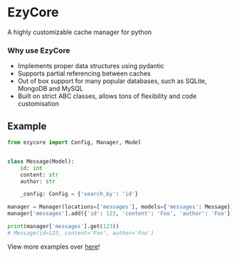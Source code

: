 # EzyCore
A highly customizable cache manager for python

### Why use EzyCore
* Implements proper data structures using pydantic 
* Supports partial referencing between caches
* Out of box support for many popular databases, such as SQLite, MongoDB and MySQL
* Built on strict ABC classes, allows tons of flexibility and code customisation

## Example
```py
from ezycore import Config, Manager, Model


class Message(Model):
    id: int
    content: str
    author: str

    _config: Config = {'search_by': 'id'}

manager = Manager(locations=['messages'], models={'messages': Message})
manager['messages'].add({'id': 123, 'content': 'Foo', 'author': 'Foo'})

print(manager['messages'].get(123))
# Message(id=123, content='Foo', author='Foo')
```
<p>
    View more examples over <a href="/examples">here</a>!
</p>
